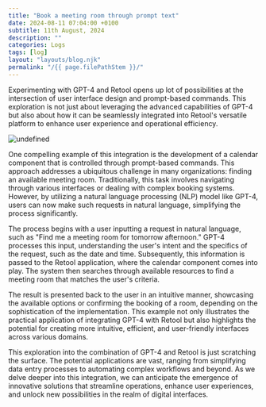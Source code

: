```yaml
---
title: "Book a meeting room through prompt text"
date: 2024-08-11 07:04:00 +0100
subtitle: 11th August, 2024
description: ""
categories: Logs
tags: [log]
layout: "layouts/blog.njk"
permalink: "/{{ page.filePathStem }}/"
---
```




Experimenting with GPT-4 and Retool opens up lot of possibilities at the intersection of user interface design and prompt-based commands. This exploration is not just about leveraging the advanced capabilities of GPT-4 but also about how it can be seamlessly integrated into Retool's versatile platform to enhance user experience and operational efficiency.

![undefined](https://cdn.cmsfly.com/64e6fad6d38a6d002002f842/a-pIYAfp.gif)

One compelling example of this integration is the development of a calendar component that is controlled through prompt-based commands. This approach addresses a ubiquitous challenge in many organizations: finding an available meeting room. Traditionally, this task involves navigating through various interfaces or dealing with complex booking systems. However, by utilizing a natural language processing (NLP) model like GPT-4, users can now make such requests in natural language, simplifying the process significantly.

The process begins with a user inputting a request in natural language, such as "Find me a meeting room for tomorrow afternoon." GPT-4 processes this input, understanding the user's intent and the specifics of the request, such as the date and time. Subsequently, this information is passed to the Retool application, where the calendar component comes into play. The system then searches through available resources to find a meeting room that matches the user's criteria.

The result is presented back to the user in an intuitive manner, showcasing the available options or confirming the booking of a room, depending on the sophistication of the implementation. This example not only illustrates the practical application of integrating GPT-4 with Retool but also highlights the potential for creating more intuitive, efficient, and user-friendly interfaces across various domains.

This exploration into the combination of GPT-4 and Retool is just scratching the surface. The potential applications are vast, ranging from simplifying data entry processes to automating complex workflows and beyond. As we delve deeper into this integration, we can anticipate the emergence of innovative solutions that streamline operations, enhance user experiences, and unlock new possibilities in the realm of digital interfaces.